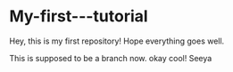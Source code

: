 # My-first---tutorial

Hey, this is my first repository! 
Hope everything goes well.

This is supposed to be a branch now.
okay cool!
Seeya
